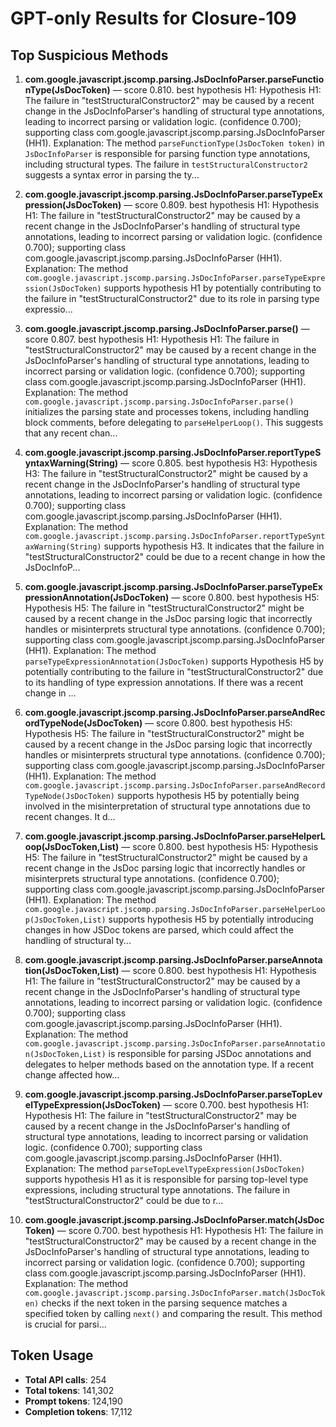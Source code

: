 # GPT-only Results for Closure-109

## Top Suspicious Methods

1. **com.google.javascript.jscomp.parsing.JsDocInfoParser.parseFunctionType(JsDocToken)** — score 0.810. best hypothesis H1: Hypothesis H1: The failure in "testStructuralConstructor2" may be caused by a recent change in the JsDocInfoParser's handling of structural type annotations, leading to incorrect parsing or validation logic. (confidence 0.700); supporting class com.google.javascript.jscomp.parsing.JsDocInfoParser (HH1).
    Explanation: The method `parseFunctionType(JsDocToken token)` in `JsDocInfoParser` is responsible for parsing function type annotations, including structural types. The failure in `testStructuralConstructor2` suggests a syntax error in parsing the ty...

2. **com.google.javascript.jscomp.parsing.JsDocInfoParser.parseTypeExpression(JsDocToken)** — score 0.809. best hypothesis H1: Hypothesis H1: The failure in "testStructuralConstructor2" may be caused by a recent change in the JsDocInfoParser's handling of structural type annotations, leading to incorrect parsing or validation logic. (confidence 0.700); supporting class com.google.javascript.jscomp.parsing.JsDocInfoParser (HH1).
    Explanation: The method `com.google.javascript.jscomp.parsing.JsDocInfoParser.parseTypeExpression(JsDocToken)` supports hypothesis H1 by potentially contributing to the failure in "testStructuralConstructor2" due to its role in parsing type expressio...

3. **com.google.javascript.jscomp.parsing.JsDocInfoParser.parse()** — score 0.807. best hypothesis H1: Hypothesis H1: The failure in "testStructuralConstructor2" may be caused by a recent change in the JsDocInfoParser's handling of structural type annotations, leading to incorrect parsing or validation logic. (confidence 0.700); supporting class com.google.javascript.jscomp.parsing.JsDocInfoParser (HH1).
    Explanation: The method `com.google.javascript.jscomp.parsing.JsDocInfoParser.parse()` initializes the parsing state and processes tokens, including handling block comments, before delegating to `parseHelperLoop()`. This suggests that any recent chan...

4. **com.google.javascript.jscomp.parsing.JsDocInfoParser.reportTypeSyntaxWarning(String)** — score 0.805. best hypothesis H3: Hypothesis H3: The failure in "testStructuralConstructor2" might be caused by a recent change in the JsDocInfoParser's handling of structural type annotations, leading to incorrect parsing or validation logic. (confidence 0.700); supporting class com.google.javascript.jscomp.parsing.JsDocInfoParser (HH1).
    Explanation: The method `com.google.javascript.jscomp.parsing.JsDocInfoParser.reportTypeSyntaxWarning(String)` supports hypothesis H3. It indicates that the failure in "testStructuralConstructor2" could be due to a recent change in how the JsDocInfoP...

5. **com.google.javascript.jscomp.parsing.JsDocInfoParser.parseTypeExpressionAnnotation(JsDocToken)** — score 0.800. best hypothesis H5: Hypothesis H5: The failure in "testStructuralConstructor2" might be caused by a recent change in the JsDoc parsing logic that incorrectly handles or misinterprets structural type annotations. (confidence 0.700); supporting class com.google.javascript.jscomp.parsing.JsDocInfoParser (HH1).
    Explanation: The method `parseTypeExpressionAnnotation(JsDocToken)` supports Hypothesis H5 by potentially contributing to the failure in "testStructuralConstructor2" due to its handling of type expression annotations. If there was a recent change in ...

6. **com.google.javascript.jscomp.parsing.JsDocInfoParser.parseAndRecordTypeNode(JsDocToken)** — score 0.800. best hypothesis H5: Hypothesis H5: The failure in "testStructuralConstructor2" might be caused by a recent change in the JsDoc parsing logic that incorrectly handles or misinterprets structural type annotations. (confidence 0.700); supporting class com.google.javascript.jscomp.parsing.JsDocInfoParser (HH1).
    Explanation: The method `com.google.javascript.jscomp.parsing.JsDocInfoParser.parseAndRecordTypeNode(JsDocToken)` supports hypothesis H5 by potentially being involved in the misinterpretation of structural type annotations due to recent changes. It d...

7. **com.google.javascript.jscomp.parsing.JsDocInfoParser.parseHelperLoop(JsDocToken,List)** — score 0.800. best hypothesis H5: Hypothesis H5: The failure in "testStructuralConstructor2" might be caused by a recent change in the JsDoc parsing logic that incorrectly handles or misinterprets structural type annotations. (confidence 0.700); supporting class com.google.javascript.jscomp.parsing.JsDocInfoParser (HH1).
    Explanation: The method `com.google.javascript.jscomp.parsing.JsDocInfoParser.parseHelperLoop(JsDocToken,List)` supports hypothesis H5 by potentially introducing changes in how JSDoc tokens are parsed, which could affect the handling of structural ty...

8. **com.google.javascript.jscomp.parsing.JsDocInfoParser.parseAnnotation(JsDocToken,List)** — score 0.800. best hypothesis H1: Hypothesis H1: The failure in "testStructuralConstructor2" may be caused by a recent change in the JsDocInfoParser's handling of structural type annotations, leading to incorrect parsing or validation logic. (confidence 0.700); supporting class com.google.javascript.jscomp.parsing.JsDocInfoParser (HH1).
    Explanation: The method `com.google.javascript.jscomp.parsing.JsDocInfoParser.parseAnnotation(JsDocToken,List)` is responsible for parsing JSDoc annotations and delegates to helper methods based on the annotation type. If a recent change affected how...

9. **com.google.javascript.jscomp.parsing.JsDocInfoParser.parseTopLevelTypeExpression(JsDocToken)** — score 0.700. best hypothesis H1: Hypothesis H1: The failure in "testStructuralConstructor2" may be caused by a recent change in the JsDocInfoParser's handling of structural type annotations, leading to incorrect parsing or validation logic. (confidence 0.700); supporting class com.google.javascript.jscomp.parsing.JsDocInfoParser (HH1).
    Explanation: The method `parseTopLevelTypeExpression(JsDocToken)` supports hypothesis H1 as it is responsible for parsing top-level type expressions, including structural type annotations. The failure in "testStructuralConstructor2" could be due to r...

10. **com.google.javascript.jscomp.parsing.JsDocInfoParser.match(JsDocToken)** — score 0.700. best hypothesis H1: Hypothesis H1: The failure in "testStructuralConstructor2" may be caused by a recent change in the JsDocInfoParser's handling of structural type annotations, leading to incorrect parsing or validation logic. (confidence 0.700); supporting class com.google.javascript.jscomp.parsing.JsDocInfoParser (HH1).
    Explanation: The method `com.google.javascript.jscomp.parsing.JsDocInfoParser.match(JsDocToken)` checks if the next token in the parsing sequence matches a specified token by calling `next()` and comparing the result. This method is crucial for parsi...


## Token Usage

- **Total API calls**: 254
- **Total tokens**: 141,302
- **Prompt tokens**: 124,190
- **Completion tokens**: 17,112

